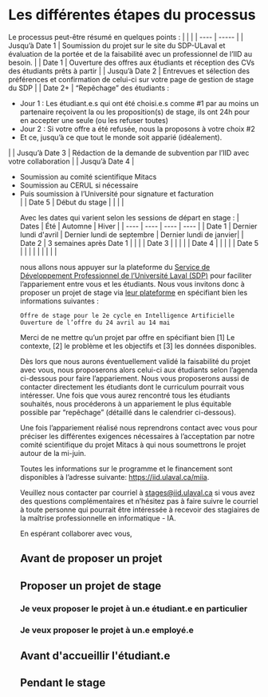 
<br>
<br>

# Les différentes étapes du processus 

Le processus peut-être résumé en quelques points :
| | |
| ---- | ----- |
| Jusqu’à Date 1 | Soumission du projet sur le site du SDP-ULaval et évaluation de la portée et de la faisabilité avec un professionnel de l’IID au besoin. |
| Date 1 | Ouverture des offres aux étudiants et réception des CVs des étudiants prêts à partir |
| Jusqu’à Date 2 | Entrevues et sélection des préférences et confirmation de celui-ci sur votre page de gestion de stage du SDP |
| Date 2+ | “Repêchage” des étudiants : <ul><li> Jour 1 : Les étudiant.e.s qui ont été choisi.e.s comme #1 par au moins un partenaire reçoivent la ou les proposition(s) de stage, ils ont 24h pour en accepter une seule (ou les refuser toutes)</li><li> Jour 2 : Si votre offre a été refusée, nous la proposons à votre choix #2 </li><li> Et ce, jusqu’à ce que tout le monde soit apparié (idéalement). </li></ul>|
| Jusqu’à Date 3 | Rédaction de la demande de subvention par l’IID avec votre collaboration |
| Jusqu’à Date 4 | <ul><li>Soumission au comité scientifique Mitacs </li><li>Soumission au CERUL si nécessaire</li><li>Puis soumission à l’Université pour signature et facturation </li>|
| Date 5 | Début du stage |
| | |

Avec les dates qui varient selon les sessions de départ en stage : 
| Dates | Été | Automne | Hiver |
| ---- | ---- | ---- | ---- |
| Date 1 | Dernier lundi d'avril | Dernier lundi de septembre | Dernier lundi de janvier|
| Date 2 | 3 semaines après Date 1 | | |
| Date 3 | | | |
| Date 4 | | | |
| Date 5 | | | |
| | | | |

nous allons nous appuyer sur la plateforme du [Service de Développement Professionnel de l’Université Laval (SDP)](https://www.sdp.ulaval.ca/) pour faciliter l’appariement entre vous et les étudiants. Nous vous invitons donc à proposer un projet de stage via [leur plateforme](https://www.sdp.ulaval.ca/employeurs/afficher/stage) en spécifiant bien les informations suivantes : 

    Offre de stage pour le 2e cycle en Intelligence Artificielle
    Ouverture de l’offre du 24 avril au 14 mai

Merci de ne mettre qu’un projet par offre en spécifiant bien [1] Le contexte, [2] le problème et les objectifs et [3] les données disponibles.

Dès lors que nous aurons éventuellement validé la faisabilité du projet avec vous, nous proposerons alors celui-ci aux étudiants selon l’agenda ci-dessous pour faire l’appariement. Nous vous proposerons aussi de contacter directement les étudiants dont le curriculum pourrait vous intéresser. Une fois que vous aurez rencontré tous les étudiants souhaités, nous procéderons à un appariement le plus équitable possible par “repêchage” (détaillé dans le calendrier ci-dessous).

Une fois l’appariement réalisé nous reprendrons contact avec vous pour préciser les différentes exigences nécessaires à l’acceptation par notre comité scientifique du projet Mitacs à qui nous soumettrons le projet autour de la mi-juin. 

Toutes les informations sur le programme et le financement sont disponibles à l’adresse suivante: https://iid.ulaval.ca/miia. 


Veuillez nous contacter par courriel à stages@iid.ulaval.ca si vous avez des questions complémentaires et n’hésitez pas à faire suivre le courriel à toute personne qui pourrait être intéressée à recevoir des stagiaires de la maîtrise professionnelle en informatique - IA.

En espérant collaborer avec vous,



## Avant de proposer un projet

## Proposer un projet de stage

### Je veux proposer le projet à un.e étudiant.e en particulier

### Je veux proposer le projet à un.e employé.e

## Avant d'accueillir l'étudiant.e

## Pendant le stage

